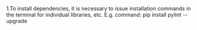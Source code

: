 1.To install dependencies, it is necessary to issue installation commands in the terminal for individual libraries, etc. E.g. command:
pip install pylint --upgrade